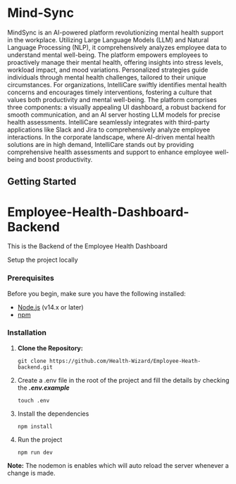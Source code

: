 # Mind-Sync

MindSync is an AI-powered platform revolutionizing mental health support in the workplace. Utilizing Large Language Models (LLM) and Natural Language Processing (NLP), it comprehensively analyzes employee data to understand mental well-being.
The platform empowers employees to proactively manage their mental health, offering insights into stress levels, workload impact, and mood variations. Personalized strategies guide individuals through mental health challenges, tailored to their unique circumstances. For organizations, IntelliCare swiftly identifies mental health concerns and encourages timely interventions, fostering a culture that values both productivity and mental well-being.
The platform comprises three components: a visually appealing UI dashboard, a robust backend for smooth communication, and an AI server hosting LLM models for precise health assessments. IntelliCare seamlessly integrates with third-party applications like Slack and Jira to comprehensively analyze employee interactions.
In the corporate landscape, where AI-driven mental health solutions are in high demand, IntelliCare stands out by providing comprehensive health assessments and support to enhance employee well-being and boost productivity.

## Getting Started

# Employee-Health-Dashboard-Backend

This is the Backend of the Employee Health Dashboard

Setup the project locally

### Prerequisites

Before you begin, make sure you have the following installed:

- [Node.js](https://nodejs.org/) (v14.x or later)
- [npm](https://www.npmjs.com/)

### Installation

1. **Clone the Repository:**

   `git clone https://github.com/Health-Wizard/Employee-Heath-backend.git`

2.  Create a .env file in the root of the project and fill the details by checking the <b><i>.env.example</i></b>

        touch .env

3.  Install the dependencies

        npm install

4.  Run the project

        npm run dev

<b>Note:</b> The nodemon is enables which will auto reload the server whenever a change is made.

